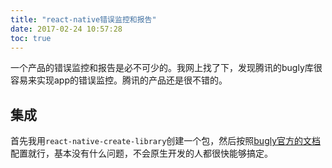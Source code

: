 ```yaml
---
title: "react-native错误监控和报告"
date: 2017-02-24 10:57:28
toc: true
---
```


一个产品的错误监控和报告是必不可少的。我网上找了下，发现腾讯的bugly库很容易来实现app的错误监控。腾讯的产品还是很不错的。

## 集成

首先我用`react-native-create-library`创建一个包，然后按照[bugly官方的文档](https://bugly.qq.com/docs/)配置就行，基本没有什么问题，不会原生开发的人都很快能够搞定。

